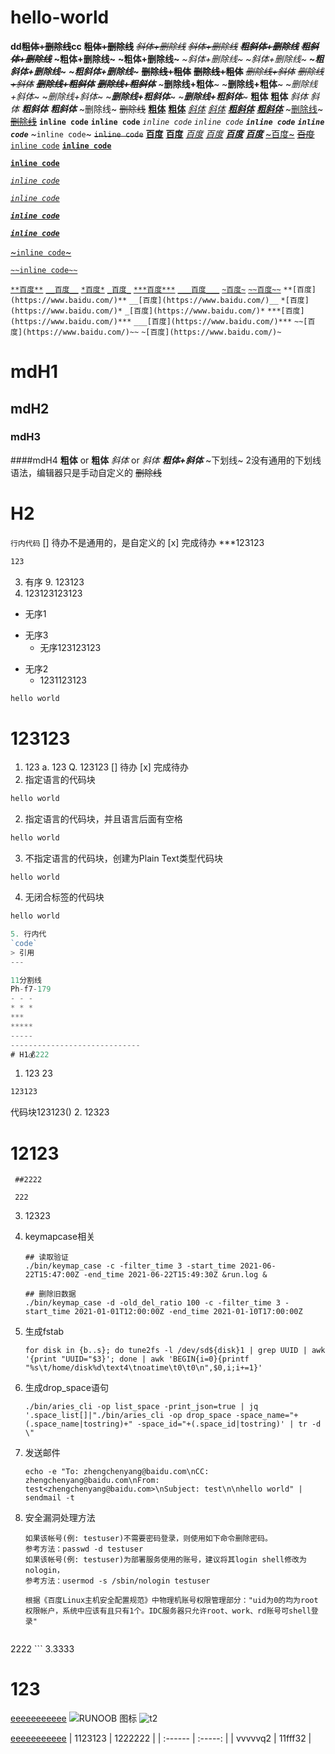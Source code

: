 # hello-world
**dd~~粗体+删除线~~cc**
__~~粗体+删除线~~__
*~~斜体+删除线~~*
_~~斜体+删除线~~_
***~~粗斜体+删除线~~***
___~~粗斜体+删除线~~___
**~粗体+删除线~**
__~粗体+删除线~__
*~斜体+删除线~*
_~斜体+删除线~_
***~粗斜体+删除线~***
___~粗斜体+删除线~___
~~**删除线+粗体**~~
~~__删除线+粗体__~~
~~*删除线+斜体*~~
~~_删除线+斜体_~~
~~***删除线+粗斜体***~~
~~___删除线+粗斜体___~~
~**删除线+粗体**~
~__删除线+粗体__~
~*删除线+斜体*~
~_删除线+斜体_~
~***删除线+粗斜体***~
~___删除线+粗斜体___~
**粗体**
__粗体__
*斜体*
_斜体_
***粗斜体***
___粗斜体___
~删除线~
~~删除线~~
**[粗体](https://www.baidu.com/)**
__[粗体](https://www.baidu.com/)__
*[斜体](https://www.baidu.com/)*
_[斜体](https://www.baidu.com/)_
***[粗斜体](https://www.baidu.com/)***
___[粗斜体](https://www.baidu.com/)___
~[删除线](https://www.baidu.com/)~
~~[删除线](https://www.baidu.com/)~~
**`inline code`**
__`inline code`__
*`inline code`*
_`inline code`_
***`inline code`***
___`inline code`___
~`inline code`~
~~`inline code`~~
[**百度**](https://www.baidu.com/)
[__百度__](https://www.baidu.com/)
[*百度*](https://www.baidu.com/)
[_百度_](https://www.baidu.com/)
[***百度***](https://www.baidu.com/)
[___百度___](https://www.baidu.com/)
[~百度~](https://www.baidu.com/)
[~~百度~~](https://www.baidu.com/)
[`inline code`](https://www.baidu.com/)
[**`inline code`**](https://www.baidu.com/)

[__`inline code`__](https://www.baidu.com/)

[*`inline code`*](https://www.baidu.com/)

[_`inline code`_](https://www.baidu.com/)

[***`inline code`***](https://www.baidu.com/)

[___`inline code`___](https://www.baidu.com/)

[~`inline code`~](https://www.baidu.com/)

[`~~inline code~~`](https://www.baidu.com/)

[`**百度**`](https://www.baidu.com/)
[`__百度__`](https://www.baidu.com/)
[`*百度*`](https://www.baidu.com/)
[`_百度_`](https://www.baidu.com/)
[`***百度***`](https://www.baidu.com/)
[`___百度___`](https://www.baidu.com/)
[`~百度~`](https://www.baidu.com/)
[`~~百度~~`](https://www.baidu.com/)
`**[百度](https://www.baidu.com/)**`
`__[百度](https://www.baidu.com/)__`
`*[百度](https://www.baidu.com/)*`
`_[百度](https://www.baidu.com/)*`
`***[百度](https://www.baidu.com/)***`
`___[百度](https://www.baidu.com/)***`
`~~[百度](https://www.baidu.com/)~~`
`~[百度](https://www.baidu.com/)~`
# mdH1
## mdH2
### mdH3
####mdH4
**粗体** or __粗体__ 
*斜体* or _斜体_ 
***粗体+斜体*** 
~下划线~ 2没有通用的下划线语法，编辑器只是手动自定义的
~~删除线~~ 
# H2
`行内代码` 
[] 待办不是通用的，是自定义的
[x] 完成待办
***123123
```css
123
```
3. 有序
    9. 123123
1. 123123123123
- 无序1
+ 无序3
	+ 无序123123123
* 无序2
	* 1231123123
```go
hello world
```
# 123123
1. 123
a. 123
Q. 123123
[] 待办
[x] 完成待办
1. 指定语言的代码块

```go
hello world
```

2. 指定语言的代码块，并且语言后面有空格

```go   
hello world
```

3. 不指定语言的代码块，创建为Plain Text类型代码块

```
hello world
```

4. 无闭合标签的代码块

```go
hello world

5. 行内代
`code`
> 引用
---

11分割线
Ph-f7-179
- - -
* * *
***
*****
----- 
-----------------------------
# H1💰222
```
1. 123
23
```bash
123123
```
代码块123123()
2. 12323
# 12123
   ```shell
	##2222

	222
   ```
3. 12323
1. keymapcase相关

   ``` shell
   ## 读取验证
   ./bin/keymap_case -c -filter_time 3 -start_time 2021-06-22T15:47:00Z -end_time 2021-06-22T15:49:30Z &run.log &
   
   ## 删除旧数据
   ./bin/keymap_case -d -old_del_ratio 100 -c -filter_time 3 -start_time 2021-01-01T12:00:00Z -end_time 2021-01-10T17:00:00Z
   ```

2. 生成fstab

   ``` shell
   for disk in {b..s}; do tune2fs -l /dev/sd${disk}1 | grep UUID | awk '{print "UUID="$3}'; done | awk 'BEGIN{i=0}{printf "%s\t/home/disk%d\text4\tnoatime\t0\t0\n",$0,i;i+=1}'
   ```

3. 生成drop_space语句

   ``` shell
   ./bin/aries_cli -op list_space -print_json=true | jq '.space_list[]|"./bin/aries_cli -op drop_space -space_name="+(.space_name|tostring)+" -space_id="+(.space_id|tostring)' | tr -d \" 
   ```

4. 发送邮件

   ``` shell
   echo -e "To: zhengchenyang@baidu.com\nCC: zhengchenyang@baidu.com\nFrom: test<zhengchenyang@baidu.com>\nSubject: test\n\nhello world" | sendmail -t
   ```

5. 安全漏洞处理方法

   ``` shell
   如果该帐号(例: testuser)不需要密码登录，则使用如下命令删除密码。
   参考方法：passwd -d testuser
   如果该帐号(例: testuser)为部署服务使用的账号，建议将其login shell修改为nologin，
   参考方法：usermod -s /sbin/nologin testuser
   
   根据《百度Linux主机安全配置规范》中物理机账号权限管理部分："uid为0的均为root权限帐户，系统中应该有且只有1个。IDC服务器只允许root、work、rd账号可shell登录"
   ```

   ```Java
2222
	```
3.3333
# 123
[eeeeeeeeeee](https://www.baidu.com)
![RUNOOB 图标](http://static.runoob.com/images/runoob-logo.png)
![t2](https://ss1.bdstatic.com/70cFvXSh_Q1YnxGkpoWK1HF6hhy/it/u=2771978851,2906984932&fm=26&gp=0.jp)

[eeeeeeeeeee](https://www.baidu.com)
| 1123123 | 1222222 | 
| :------ | :-----: |
| vvvvvq2 | 11fff32 |
